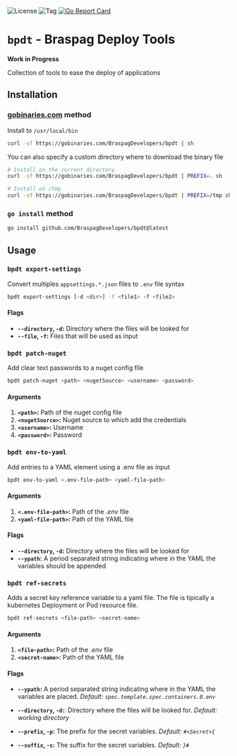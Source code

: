 ![License](https://img.shields.io/github/license/BraspagDevelopers/bpdt.svg?style=flat-square)
![Tag](https://img.shields.io/github/tag/BraspagDevelopers/bpdt.svg?style=flat-square)
[![Go Report Card](https://goreportcard.com/badge/github.com/BraspagDevelopers/bpdt?style-flat-square)](https://goreportcard.com/report/github.com/BraspagDevelopers/bpdt)


`bpdt` - Braspag Deploy Tools
==========================
**Work in Progress**

Collection of tools to ease the deploy of applications



## Installation

### [gobinaries.com](https://gobinaries.com) method

Install to `/usr/local/bin`
```bash
curl -sf https://gobinaries.com/BraspagDevelopers/bpdt | sh
```

You can also specify a custom directory where to download the binary file
```bash
# Install on the current directory
curl -sf https://gobinaries.com/BraspagDevelopers/bpdt | PREFIX=. sh
```
```bash
# Install on /tmp
curl -sf https://gobinaries.com/BraspagDevelopers/bpdt | PREFIX=/tmp sh
```

### `go install` method
```bash
go install github.com/BraspagDevelopers/bpdt@latest
```

## Usage
### `bpdt export-settings`
Convert multiples `appsettings.*.json` files to `.env` file syntax

```bash
bpdt export-settings [-d <dir>] -f <file1> -f <file2>
```

#### Flags
- **`--directory`, `-d`:** Directory where the files will be looked for
- **`--file`, `-f`:** Files that will be used as input

### `bpdt patch-nuget`
Add clear text passwords to a nuget config file

```bash
bpdt patch-nuget <path> <nugetSource> <username> <password>
```
#### Arguments
1. **`<path>`:** Path of the nuget config file
2. **`<nugetSource>`:** Nuget source to which add the credentials
3. **`<username>`:** Username
4. **`<password>`:** Password

### `bpdt env-to-yaml`
Add entries to a YAML element using a .env file as input

```bash
bpdt env-to-yaml <.env-file-path> <yaml-file-path>
```

#### Arguments
1. **`<.env-file-path>`:** Path of the _.env_ file
2. **`<yaml-file-path>`:** Path of the YAML file

#### Flags
- **`--directory`, `-d`:** Directory where the files will be looked for
- **`--ypath`:** A period separated string indicating where in the YAML the variables should be appended


### `bpdt ref-secrets`
Adds a secret key reference variable to a yaml file.
The file is tipically a kubernetes Deployment or Pod resource file.

```bash
bpdt ref-secrets <file-path> <secret-name>
```

#### Arguments
1. **`<file-path>`:** Path of the _.env_ file
2. **`<secret-name>`:** Path of the YAML file

#### Flags
- **`--ypath`:** A period separated string indicating where in the YAML the variables are placed. _Default: `spec.template.spec.containers.0.env`_
- **`--directory`, `-d`:**: Directory where the files will be looked for. _Default: working directory_

- **`--prefix`, `-p`:** The prefix for the secret variables. _Default: `#<Secret>{`_
- **`--suffix`, `-s`:** The suffix for the secret variables. _Default: `}#`_

